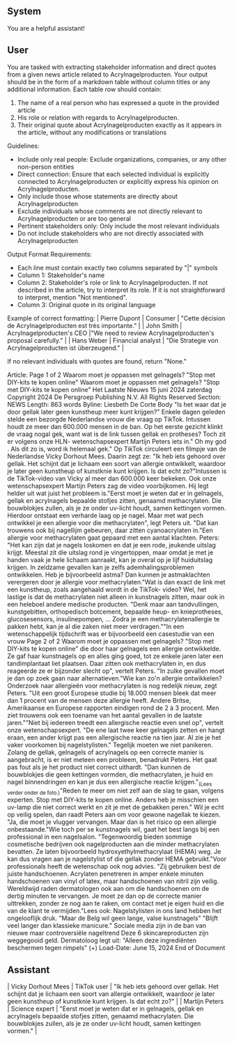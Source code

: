 ## System

You are a helpful assistant!

## User


You are tasked with extracting stakeholder information and direct quotes from a given news article related to Acrylnagelproducten. Your output should be in the form of a markdown table without column titles or any additional information. Each table row should contain:
1. The name of a real person who has expressed a quote in the provided article
2. His role or relation with regards to Acrylnagelproducten.
3. Their original quote about Acrylnagelproducten exactly as it appears in the article, without any modifications or translations

Guidelines:
- Include only real people: Exclude organizations, companies, or any other non-person entities
- Direct connection: Ensure that each selected individual is explicitly connected to Acrylnagelproducten or explicitly express his opinion on Acrylnagelproducten.
- Only include those whose statements are directly about Acrylnagelproducten
- Exclude individuals whose comments are not directly relevant to Acrylnagelproducten or are too general
- Pertinent stakeholders only: Only include the most relevant individuals
- Do not include stakeholders who are not directly associated with Acrylnagelproducten

Output Format Requirements:
- Each line must contain exactly two columns separated by "|" symbols
- Column 1: Stakeholder's name
- Column 2: Stakeholder's role or link to Acrylnagelproducten. If not described in the article, try to interpret its role. If it is not straightforward to interpret, mention "Not mentioned".
- Column 3: Original quote in its original language

Example of correct formatting:
| Pierre Dupont | Consumer | "Cette décision de Acrylnagelproducten est très importante." |
| John Smith | Acrylnagelproducten's CEO |"We need to review Acrylnagelproducten's proposal carefully." |
| Hans Weber | Financial analyst | "Die Strategie von Acrylnagelproducten ist überzeugend." |

If no relevant individuals with quotes are found, return "None."

Article:
Page 1 of 2
Waarom moet je oppassen met gelnagels? "Stop met DIY-kits te kopen online"
Waarom moet je oppassen met gelnagels? "Stop met DIY-kits te kopen 
online"
Het Laatste Nieuws
15 juni 2024 zaterdag
Copyright 2024 De Persgroep Publishing N.V. All Rights Reserved
Section: NEWS
Length: 863 words
Byline: Liesbeth De Corte
Body
"Is het waar dat je door gellak later geen kunstheup meer kunt krijgen?" Enkele dagen geleden stelde een bezorgde 
Nederlandse vrouw die vraag op TikTok. Intussen houdt ze meer dan 600.000 mensen in de ban. Op het eerste 
gezicht klinkt de vraag nogal gek, want wat is de link tussen gellak en protheses? Toch zit er volgens onze HLN-
wetenschapsexpert Martijn Peters iets in."
Oh my god
. Als dit zo is, word ik helemaal gek." Op TikTok circuleert een filmpje van de Nederlandse Vicky Dorhout Mees. 
Daarin zegt ze: "Ik heb iets gehoord over gellak. Het schijnt dat je lichaam een soort van allergie ontwikkelt, 
waardoor je later geen kunstheup of kunstknie kunt krijgen. Is dat echt zo?"Intussen is de TikTok-video van Vicky al 
meer dan 600.000 keer bekeken. Ook onze wetenschapsexpert Martijn Peters zag de video voorbijkomen. Hij legt 
helder uit wat juist het probleem is."Eerst moet je weten dat er in gelnagels, gellak en acrylnagels bepaalde stofjes 
zitten, genaamd methacrylaten. Die bouwblokjes zullen, als je ze onder uv-licht houdt, samen kettingen vormen. 
Hierdoor ontstaat een verharde laag op je nagel. Maar met wat pech ontwikkel je een allergie voor die 
methacrylaten", legt Peters uit. "Dat kan trouwens ook bij nagellijm gebeuren, daar zitten cyanoacrylaten in."Een 
allergie voor methacrylaten gaat gepaard met een aantal klachten. Peters: "Het kan zijn dat je nagels loskomen en 
dat je een rode, jeukende uitslag krijgt. Meestal zit die uitslag rond je vingertoppen, maar omdat je met je handen 
vaak je hele lichaam aanraakt, kan je overal op je lijf huiduitslag krijgen. In zeldzame gevallen kan je zelfs 
ademhalingsproblemen ontwikkelen. Heb je bijvoorbeeld astma? Dan kunnen je astmaklachten verergeren door je 
allergie voor methacrylaten."Wat is dan exact de link met een kunstheup, zoals aangehaald wordt in de TikTok-
video? Wel, het lastige is dat de methacrylaten niet alleen in kunstnagels zitten, maar ook in een heleboel andere 
medische producten. "Denk maar aan tandvullingen, kunstgebitten, orthopedisch botcement, bepaalde heup- en 
knieprotheses, glucosesensors, insulinepompen, ... Zodra je een methacrylatenallergie te pakken hebt, kan je al die 
zaken niet meer verdragen.""In een wetenschappelijk tijdschrift was er bijvoorbeeld een casestudie van een vrouw 
Page 2 of 2
Waarom moet je oppassen met gelnagels? "Stop met DIY-kits te kopen online"
die door haar gelnagels een allergie ontwikkelde. Ze gaf haar kunstnagels op en alles ging goed, tot ze enkele 
jaren later een tandimplantaat liet plaatsen. Daar zitten ook methacrylaten in, en dus reageerde ze er bijzonder 
slecht op", vertelt Peters. "In zulke gevallen moet je dan op zoek gaan naar alternatieven."Wie kan zo'n allergie 
ontwikkelen?Onderzoek naar allergieën voor methacrylaten is nog redelijk nieuw, zegt Peters. "Uit een groot 
Europese studie bij 18.000 mensen bleek dat meer dan 1 procent van de mensen deze allergie heeft. Andere 
Britse, Amerikaanse en Europese rapporten eindigen rond de 2 à 3 procent. Men ziet trouwens ook een toename 
van het aantal gevallen in de laatste jaren.""Niet bij iedereen treedt een allergische reactie even snel op", vertelt 
onze wetenschapsexpert. "De ene laat twee keer gelnagels zetten en hangt eraan, een ander krijgt pas een 
allergische reactie na tien jaar. Al zie je het vaker voorkomen bij nagelstylisten." Tegelijk moeten we niet 
panikeren. Zolang de gellak, gelnagels of acrylnagels op een correcte manier is aangebracht, is er niet meteen 
een probleem, benadrukt Peters. Het gaat pas fout als je het product niet correct uithardt. "Dan kunnen de 
bouwblokjes die geen kettingen vormden, die methacrylaten, je huid en nagel binnendringen en kan je dus een 
allergische reactie krijgen."<sub>(Lees verder onder de foto.)</sub>"Reden te meer om niet zelf aan de slag te 
gaan, volgens experten. Stop met DIY-kits te kopen online. Anders heb je misschien een uv-lamp die niet correct 
werkt en zit je met de gebakken peren." Wil je echt op veilig spelen, dan raadt Peters aan om voor gewone 
nagellak te kiezen. "Ja, die moet je vlugger vervangen. Maar dan is het risico op een allergie onbestaande."Wie 
toch per se kunstnagels wil, gaat het best langs bij een professional in een nagelsalon. "Tegenwoordig bieden 
sommige cosmetische bedrijven ook nagelproducten aan die minder methacrylaten bevatten. Ze laten 
bijvoorbeeld hydroxyethylmethacrylaat (HEMA) weg. Je kan dus vragen aan je nagelstylist of die gellak zonder 
HEMA gebruikt."Voor professionals heeft de wetenschap ook nog advies. "Zij gebruiken best de juiste 
handschoenen. Acrylaten penetreren in amper enkele minuten handschoenen van vinyl of latex, maar 
handschoenen van nitril zijn veilig. Wereldwijd raden dermatologen ook aan om die handschoenen om de dertig 
minuten te vervangen. Je moet ze dan op de correcte manier uittrekken, zonder ze nog aan te raken, om contact 
met je eigen huid en die van de klant te vermijden."Lees ook:
Nagelstylisten in ons land hebben het ongelooflijk druk. "Maar de Belg wil geen lange, valse kunstnagels"
"Blijft veel langer dan klassieke manicure." Sociale media zijn in de ban van nieuwe maar controversiële 
nageltrend
Deze 6 skincareproducten zijn weggegooid geld. Dermatoloog legt uit: "Alleen deze ingrediënten beschermen 
tegen rimpels"
(+)
Load-Date: June 15, 2024
End of Document
        

## Assistant

| Vicky Dorhout Mees | TikTok user | "Ik heb iets gehoord over gellak. Het schijnt dat je lichaam een soort van allergie ontwikkelt, waardoor je later geen kunstheup of kunstknie kunt krijgen. Is dat echt zo?" |
| Martijn Peters | Science expert | "Eerst moet je weten dat er in gelnagels, gellak en acrylnagels bepaalde stofjes zitten, genaamd methacrylaten. Die bouwblokjes zullen, als je ze onder uv-licht houdt, samen kettingen vormen." |

